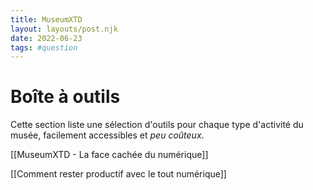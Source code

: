 ```yaml
---
title: MuseumXTD
layout: layouts/post.njk
date: 2022-06-23
tags: #question
---
```

# Boîte à outils
Cette section liste une sélection d'outils pour chaque type d'activité du musée, facilement accessibles et *peu coûteux*.  



[[MuseumXTD - La face cachée du numérique]]

[[Comment rester productif avec le tout numérique]]
